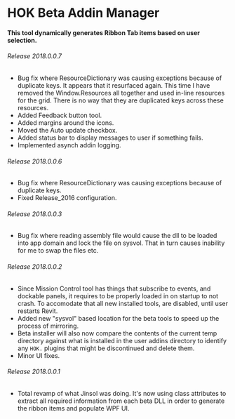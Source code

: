 # HOK Beta Addin Manager

#### This tool dynamically generates Ribbon Tab items based on user selection.

###### Release 2018.0.0.7

* Bug fix where ResourceDictionary was causing exceptions because of duplicate keys. It appears that it resurfaced again. This time I have removed the Window.Resources all together and used in-line resources for the grid. There is no way that they are duplicated keys across these resources.
* Added Feedback button tool. 
* Added margins around the icons.
* Moved the Auto update checkbox. 
* Added status bar to display messages to user if something fails. 
* Implemented asynch addin logging. 

###### Release 2018.0.0.6

* Bug fix where ResourceDictionary was causing exceptions because of duplicate keys.
* Fixed Release_2016 configuration.

###### Release 2018.0.0.3

* Bug fix where reading assembly file would cause the dll to be loaded into app domain and lock the file on sysvol. That in turn causes inability for me to swap the files etc. 

###### Release 2018.0.0.2

* Since Mission Control tool has things that subscribe to events, and dockable panels, it requires to be properly loaded in on startup
to not crash. To accomodate that all new installed tools, are disabled, until user restarts Revit. 
* Added new "sysvol" based location for the beta tools to speed up the process of mirroring. 
* Beta installer will also now compare the contents of the current temp directory against what is installed in the user addins directory to identify any `HOK.` plugins that might be discontinued and delete them. 
* Minor UI fixes.

###### Release 2018.0.0.1

* Total revamp of what Jinsol was doing. It's now using class attributes to extract all required information from each beta DLL
in order to generate the ribbon items and populate WPF UI. 
